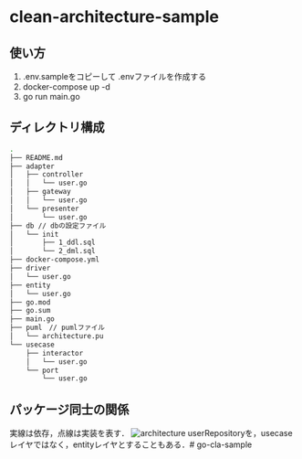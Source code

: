 # clean-architecture-sample
## 使い方
1. .env.sampleをコピーして .envファイルを作成する
1. docker-compose up -d
1. go run main.go

## ディレクトリ構成
```bash
.
├── README.md
├── adapter
│   ├── controller
│   │   └── user.go
│   ├── gateway
│   │   └── user.go
│   └── presenter
│       └── user.go
├── db // dbの設定ファイル
│   └── init
│       ├── 1_ddl.sql
│       └── 2_dml.sql
├── docker-compose.yml
├── driver
│   └── user.go
├── entity
│   └── user.go
├── go.mod
├── go.sum
├── main.go
├── puml　// pumlファイル
│   └── architecture.pu
└── usecase
    ├── interactor
    │   └── user.go
    └── port
        └── user.go
```

## パッケージ同士の関係
実線は依存，点線は実装を表す．
![architecture](https://user-images.githubusercontent.com/45930091/108508403-1a653780-72ff-11eb-83de-7a310dafe11c.png)
userRepositoryを，usecaseレイヤではなく，entityレイヤとすることもある．# go-cla-sample
